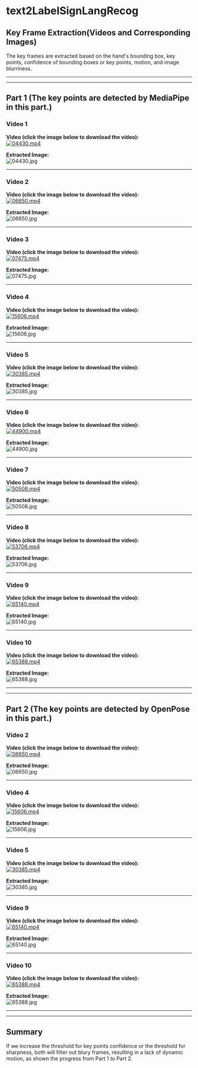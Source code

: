 # text2LabelSignLangRecog

## Key Frame Extraction(Videos and Corresponding Images)
The key frames are extracted based on the hand's bounding box, key points, confidence of bounding boxes or key points, motion, and image blurriness.

---
---

## Part 1 (The key points are detected by MediaPipe in this part.)

### Video 1
**Video (click the image below to download the video):**  
[![04430.mp4](output/mediapipe_hands/04430.jpg)](test_video/04430.mp4)

**Extracted Image:**  
![04430.jpg](output/mediapipe_hands/04430.jpg)

---

### Video 2
**Video (click the image below to download the video):**  
[![06650.mp4](output/mediapipe_hands/06650.jpg)](test_video/06650.mp4)

**Extracted Image:**  
![06650.jpg](output/mediapipe_hands/06650.jpg)

---

### Video 3
**Video (click the image below to download the video):**  
[![07475.mp4](output/mediapipe_hands/07475.jpg)](test_video/07475.mp4)

**Extracted Image:**  
![07475.jpg](output/mediapipe_hands/07475.jpg)

---

### Video 4
**Video (click the image below to download the video):**  
[![15606.mp4](output/mediapipe_hands/15606.jpg)](test_video/15606.mp4)

**Extracted Image:**  
![15606.jpg](output/mediapipe_hands/15606.jpg)

---

### Video 5
**Video (click the image below to download the video):**  
[![30385.mp4](output/mediapipe_hands/30385.jpg)](test_video/30385.mp4)

**Extracted Image:**  
![30385.jpg](output/mediapipe_hands/30385.jpg)

---

### Video 6
**Video (click the image below to download the video):**  
[![44900.mp4](output/mediapipe_hands/44900.jpg)](test_video/44900.mp4)

**Extracted Image:**  
![44900.jpg](output/mediapipe_hands/44900.jpg)

---

### Video 7
**Video (click the image below to download the video):**  
[![50508.mp4](output/mediapipe_hands/50508.jpg)](test_video/50508.mp4)

**Extracted Image:**  
![50508.jpg](output/mediapipe_hands/50508.jpg)

---

### Video 8
**Video (click the image below to download the video):**  
[![53706.mp4](output/mediapipe_hands/53706.jpg)](test_video/53706.mp4)

**Extracted Image:**  
![53706.jpg](output/mediapipe_hands/53706.jpg)

---

### Video 9
**Video (click the image below to download the video):**  
[![65140.mp4](output/mediapipe_hands/65140.jpg)](test_video/65140.mp4)

**Extracted Image:**  
![65140.jpg](output/mediapipe_hands/65140.jpg)

---

### Video 10
**Video (click the image below to download the video):**  
[![65388.mp4](output/mediapipe_hands/65388.jpg)](test_video/65388.mp4)

**Extracted Image:**  
![65388.jpg](output/mediapipe_hands/65388.jpg)

---
---

## Part 2 (The key points are detected by OpenPose in this part.)

### Video 2
**Video (click the image below to download the video):**  
[![06650.mp4](output/openpose/06650.jpg)](test_video/06650.mp4)

**Extracted Image:**  
![06650.jpg](output/openpose/06650.jpg)

---

### Video 4
**Video (click the image below to download the video):**  
[![15606.mp4](output/openpose/15606.jpg)](test_video/15606.mp4)

**Extracted Image:**  
![15606.jpg](output/openpose/15606.jpg)

---

### Video 5
**Video (click the image below to download the video):**  
[![30385.mp4](output/openpose/30385.jpg)](test_video/30385.mp4)

**Extracted Image:**  
![30385.jpg](output/openpose/30385.jpg)

---

### Video 9
**Video (click the image below to download the video):**  
[![65140.mp4](output/openpose/65140.jpg)](test_video/65140.mp4)

**Extracted Image:**  
![65140.jpg](output/openpose/65140.jpg)

---

### Video 10
**Video (click the image below to download the video):**  
[![65388.mp4](output/openpose/65388.jpg)](test_video/65388.mp4)

**Extracted Image:**  
![65388.jpg](output/openpose/65388.jpg)


---
---
## Summary

If we increase the threshold for key points confidence or the threshold for sharpness, both will filter out blury frames, resulting in a lack of dynamic motion, as shown the progress from Part 1 to Part 2.